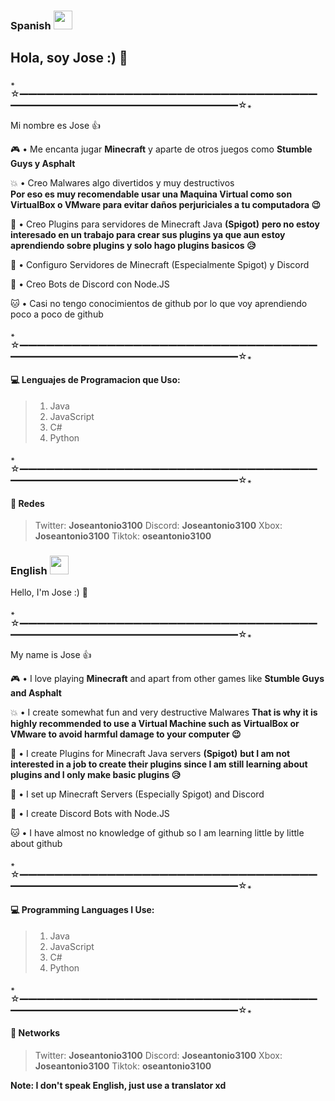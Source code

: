 ### Spanish <img src="https://upload.wikimedia.org/wikipedia/commons/8/89/Bandera_de_Espa%C3%B1a.svg" width="30"></h2>
## Hola, soy Jose :) 👋

꘎☆━━━━━━━━━━━━━━━━━━━━━━━━━━━━━━━━━━━━━━━━━━━━━━━━━━━━━━━━━━━━☆꘎

Mi nombre es Jose 👍    

🎮 • Me encanta jugar **Minecraft** y aparte de otros juegos como **Stumble Guys y Asphalt**

💥 • Creo Malwares algo divertidos y muy destructivos   
**Por eso es muy recomendable usar una Maquina Virtual como son VirtualBox o VMware para evitar daños perjuriciales a tu computadora 😉**

🔧 • Creo Plugins para servidores de Minecraft Java **(Spigot)** **pero no estoy interesado en un trabajo para crear sus plugins ya que aun estoy aprendiendo sobre plugins y solo hago plugins basicos 😥**

🔩 • Configuro Servidores de Minecraft (Especialmente Spigot) y Discord

🤖 • Creo Bots de Discord con Node.JS

🐱 • Casi no tengo conocimientos de github por lo que voy aprendiendo poco a poco de github

꘎☆━━━━━━━━━━━━━━━━━━━━━━━━━━━━━━━━━━━━━━━━━━━━━━━━━━━━━━━━━━━━☆꘎

#### 💻 Lenguajes de Programacion que Uso:

> 1. Java
> 2. JavaScript
> 3. C#
> 4. Python

꘎☆━━━━━━━━━━━━━━━━━━━━━━━━━━━━━━━━━━━━━━━━━━━━━━━━━━━━━━━━━━━━☆꘎

#### 📱 Redes
> Twitter: **Joseantonio3100**
> Discord: **Joseantonio3100**
> Xbox: **Joseantonio3100**
> Tiktok: **oseantonio3100**



### English <img src="https://upload.wikimedia.org/wikipedia/commons/thumb/8/83/Flag_of_the_United_Kingdom_%283-5%29.svg/2560px-Flag_of_the_United_Kingdom_%283-5%29.svg.png" width="30"></h2>
Hello, I'm Jose :) 👋

꘎☆━━━━━━━━━━━━━━━━━━━━━━━━━━━━━━━━━━━━━━━━━━━━━━━━━━━━━━━━━━━━☆꘎

My name is Jose 👍  

🎮 • I love playing **Minecraft** and apart from other games like **Stumble Guys and Asphalt**    

💥 • I create somewhat fun and very destructive Malwares
**That is why it is highly recommended to use a Virtual Machine such as VirtualBox or VMware to avoid harmful damage to your computer 😉**    

🔧 • I create Plugins for Minecraft Java servers **(Spigot)** **but I am not interested in a job to create their plugins since I am still learning about plugins and I only make basic plugins 😥**     

🔩 • I set up Minecraft Servers (Especially Spigot) and Discord     

🤖 • I create Discord Bots with Node.JS    

🐱 • I have almost no knowledge of github so I am learning little by little about github    

꘎☆━━━━━━━━━━━━━━━━━━━━━━━━━━━━━━━━━━━━━━━━━━━━━━━━━━━━━━━━━━━━☆꘎

#### 💻 Programming Languages ​​I Use:

> 1. Java
> 2. JavaScript
> 3. C#
> 4. Python

꘎☆━━━━━━━━━━━━━━━━━━━━━━━━━━━━━━━━━━━━━━━━━━━━━━━━━━━━━━━━━━━━☆꘎

#### 📱 Networks
> Twitter: **Joseantonio3100**
> Discord: **Joseantonio3100**
> Xbox: **Joseantonio3100**
> Tiktok: **oseantonio3100**

**Note: I don't speak English, just use a translator xd**
